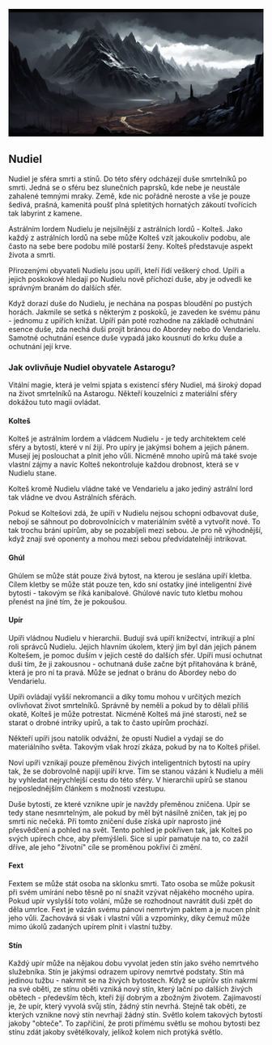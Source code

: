 ![Krajina Nudielu](../../public/img/astral_spheres/nudiel.png)

## Nudiel

Nudiel je sféra smrti a stínů. Do této sféry odcházejí duše smrtelníků po smrti. Jedná se o sféru bez slunečních paprsků, kde nebe je neustále zahalené temnými mraky. Země, kde nic pořádně neroste a vše je pouze šedivá, prašná, kamenitá poušť plná spletitých hornatých zákoutí tvořících tak labyrint z kamene.

Astrálním lordem Nudielu je nejsilnější z astrálních lordů - Kolteš. Jako každý z astrálních lordů na sebe může Kolteš vzít jakoukoliv podobu, ale často na sebe bere podobu milé postarší ženy. Kolteš představuje aspekt života a smrti.

Přirozenými obyvateli Nudielu jsou upíři, kteří řídí veškerý chod. Upíři a jejich poskokové hledají po Nudielu nově příchozí duše, aby je odvedli ke správným branám do dalších sfér.

Když dorazí duše do Nudielu, je nechána na pospas bloudění po pustých horách. Jakmile se setká s některým z poskoků, je zaveden ke svému pánu - jednomu z upířích knížat. Upíří pán poté rozhodne na základě ochutnání esence duše, zda nechá duši projít bránou do Abordey nebo do Vendarielu. Samotné ochutnání esence duše vypadá jako kousnutí do krku duše a ochutnání její krve.

### Jak ovlivňuje Nudiel obyvatele Astarogu?

Vitální magie, která je velmi spjata s existencí sféry Nudiel, má široký dopad na život smrtelníků na Astarogu. Někteří kouzelníci z materiální sféry dokážou tuto magii ovládat.

#### Kolteš

Kolteš je astrálním lordem a vládcem Nudielu - je tedy architektem celé sféry a bytostí, které v ní žijí. Pro upíry je jakýmsi bohem a jejich pánem. Musejí jej poslouchat a plnit jeho vůli. Nicméně mnoho upírů má také svoje vlastní zájmy a navíc Kolteš nekontroluje každou drobnost, která se v Nudielu stane.

Kolteš kromě Nudielu vládne také ve Vendarielu a jako jediný astrální lord tak vládne ve dvou Astrálních sférách.

Pokud se Koltešovi zdá, že upíři v Nudielu nejsou schopni odbavovat duše, nebojí se sáhnout po dobrovolnících v materiálním světě a vytvořit nové. To tak trochu brání upírům, aby se pozabíjeli mezi sebou. Je pro ně výhodnější, když znají své oponenty a mohou mezi sebou předvídatelněji intrikovat.

#### Ghúl

Ghúlem se může stát pouze živá bytost, na kterou je seslána upíří kletba. Cílem kletby se může stát pouze ten, kdo sní ostatky jiné inteligentní živé bytosti - takovým se říká kanibalové. Ghúlové navíc tuto kletbu mohou přenést na jiné tím, že je pokoušou.

#### Upír

Upíři vládnou Nudielu v hierarchii. Budují svá upíří knížectví, intrikují a plní roli správců Nudielu. Jejich hlavním úkolem, který jim byl dán jejich pánem Koltešem, je pomoc duším v jejich cestě do dalších sfér. Upíři musí ochutnat duši tím, že ji zakousnou - ochutnaná duše začne být přitahována k bráně, která je pro ní ta pravá. Může se jednat o bránu do Abordey nebo do Vendarielu.

Upíři ovládají vyšší nekromancii a díky tomu mohou v určitých mezích ovlivňovat život smrtelníků. Správně by neměli a pokud by to dělali příliš okatě, Kolteš je může potrestat. Nicméně Kolteš má jiné starosti, než se starat o drobné intriky upírů, a tak to často upírům prochází.

Někteří upíři jsou natolik odvážní, že opustí Nudiel a vydají se do materiálního světa. Takovým však hrozí zkáza, pokud by na to Kolteš přišel.

Noví upíři vznikají pouze přeměnou živých inteligentních bytostí na upíry tak, že se dobrovolně napijí upíří krve. Tím se stanou vázáni k Nudielu a měli by vyhledat nejrychlejší cestu do této sféry. V hierarchii upírů se stanou nejposlednějším článkem s možností vzestupu.

Duše bytosti, ze které vznikne upír je navždy přeměnou zničena. Upír se tedy stane nesmrtelným, ale pokud by měl být násilně zničen, tak jej po smrti nic nečeká. Při tomto zničení duše získá upír naprosto jiné přesvědčení a pohled na svět. Tento pohled je pokřiven tak, jak Kolteš po svých upírech chce, aby přemýšleli. Sice si upír pamatuje na to, co zažil dříve, ale jeho "životní" cíle se proměnou pokřiví či změní.

#### Fext

Fextem se může stát osoba na sklonku smrti. Tato osoba se může pokusit při svém umírání nebo těsně po ní snažit vzývat nějakého mocného upíra. Pokud upír vyslyšší toto volání, může se rozhodnout navrátit duši zpět do děla umrlce. Fext je vázán svému pánovi nemrtvým paktem a je nucen plnit jeho vůli. Zachovává si však i vlastní vůli a vzpomínky, díky čemuž může mimo úkolů zadaných upírem plnit i vlastní tužby.

#### Stín

Každý upír může na nějakou dobu vyvolat jeden stín jako svého nemrtvého služebníka. Stín je jakýmsi odrazem upírovy nemrtvé podstaty. Stín má jedinou tužbu - nakrmit se na živých bytostech. Když se upírův stín nakrmí na své oběti, ze stínu oběti vzniká nový stín, který lační po dalších živých obětech - především těch, kteří žijí dobrým a zbožným životem. Zajímavostí je, že upír, který vyvolá svůj stín, žádný stín nevrhá. Stejně tak oběti, ze kterých vznikne nový stín nevrhají žádný stín. Světlo kolem takových bytostí jakoby "obteče". To zapříčiní, že proti přímému světlu se mohou bytosti bez stínu zdát jakoby světélkovaly, jelikož kolem nich protýká světlo.

